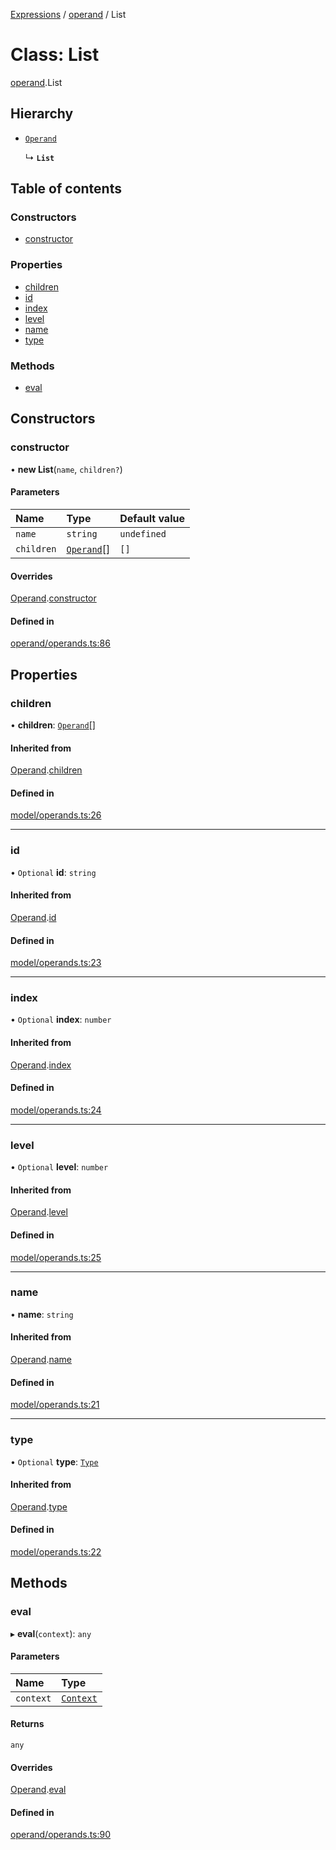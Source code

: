 [Expressions](../README.md) / [operand](../modules/operand.md) / List

# Class: List

[operand](../modules/operand.md).List

## Hierarchy

- [`Operand`](model.Operand.md)

  ↳ **`List`**

## Table of contents

### Constructors

- [constructor](operand.List.md#constructor)

### Properties

- [children](operand.List.md#children)
- [id](operand.List.md#id)
- [index](operand.List.md#index)
- [level](operand.List.md#level)
- [name](operand.List.md#name)
- [type](operand.List.md#type)

### Methods

- [eval](operand.List.md#eval)

## Constructors

### constructor

• **new List**(`name`, `children?`)

#### Parameters

| Name | Type | Default value |
| :------ | :------ | :------ |
| `name` | `string` | `undefined` |
| `children` | [`Operand`](model.Operand.md)[] | `[]` |

#### Overrides

[Operand](model.Operand.md).[constructor](model.Operand.md#constructor)

#### Defined in

[operand/operands.ts:86](https://github.com/FlavioLionelRita/3xpr/blob/a373ee9/src/lib/operand/operands.ts#L86)

## Properties

### children

• **children**: [`Operand`](model.Operand.md)[]

#### Inherited from

[Operand](model.Operand.md).[children](model.Operand.md#children)

#### Defined in

[model/operands.ts:26](https://github.com/FlavioLionelRita/3xpr/blob/a373ee9/src/lib/model/operands.ts#L26)

___

### id

• `Optional` **id**: `string`

#### Inherited from

[Operand](model.Operand.md).[id](model.Operand.md#id)

#### Defined in

[model/operands.ts:23](https://github.com/FlavioLionelRita/3xpr/blob/a373ee9/src/lib/model/operands.ts#L23)

___

### index

• `Optional` **index**: `number`

#### Inherited from

[Operand](model.Operand.md).[index](model.Operand.md#index)

#### Defined in

[model/operands.ts:24](https://github.com/FlavioLionelRita/3xpr/blob/a373ee9/src/lib/model/operands.ts#L24)

___

### level

• `Optional` **level**: `number`

#### Inherited from

[Operand](model.Operand.md).[level](model.Operand.md#level)

#### Defined in

[model/operands.ts:25](https://github.com/FlavioLionelRita/3xpr/blob/a373ee9/src/lib/model/operands.ts#L25)

___

### name

• **name**: `string`

#### Inherited from

[Operand](model.Operand.md).[name](model.Operand.md#name)

#### Defined in

[model/operands.ts:21](https://github.com/FlavioLionelRita/3xpr/blob/a373ee9/src/lib/model/operands.ts#L21)

___

### type

• `Optional` **type**: [`Type`](../modules/model.md#type)

#### Inherited from

[Operand](model.Operand.md).[type](model.Operand.md#type)

#### Defined in

[model/operands.ts:22](https://github.com/FlavioLionelRita/3xpr/blob/a373ee9/src/lib/model/operands.ts#L22)

## Methods

### eval

▸ **eval**(`context`): `any`

#### Parameters

| Name | Type |
| :------ | :------ |
| `context` | [`Context`](model.Context.md) |

#### Returns

`any`

#### Overrides

[Operand](model.Operand.md).[eval](model.Operand.md#eval)

#### Defined in

[operand/operands.ts:90](https://github.com/FlavioLionelRita/3xpr/blob/a373ee9/src/lib/operand/operands.ts#L90)

